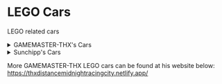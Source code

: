 # LEGO Cars
LEGO related cars

<details>
  <summary>GAMEMASTER-THX's Cars</summary>
  
  * lightning peak cinderella girls
  * nascar racer 1 scorpio
  * nascar racer 2 chum gums
  * nascar racer 2 smarties racer
  * nascar racer 5 hornet classic
  * trance dynamite haruka
</details>
<details>
  <summary>Sunchipp's Cars</summary>
  
  * adventurer_s_car
  * adventurers_blue_pickup
  * adventurers_scorpion_tracker
  * blue_monster_truck
  * crusher_beach
  * dino_catcher
  * flickriver
  * hornet
  * island_racer
  * jens_speeder
  * lego_bubble_car
  * lego_monster_truck_60251
  * lego_motorcycle_1
  * lego_motorcycle_2
  * lr2_digger
  * lr2_taxi
  * lucky_s monster truck
  * mega_hurtz
  * mini_space_racer-lego
  * mr.x
  * slick_racer
  * stunt_truck
  * truck_3442
  * truck_paintable
  * truck_radium
  * truck_thing
  * tsunami_street
  * turbo_tiger
  * [IXS] Freeway Frenzy Stunt Car (custom particle lag fixed)
  * [IXS] Brickster Buggy (custom particle lag fixed)
  * Life On Mars Blue Mech (update: Reanimated)
  * Life On Mars Red Mech
  * Stealth Roadster (Drome Racers)
  * Raptor Stunt (Drome Racers)
  * Sam Sinister LR2
</details>

More GAMEMASTER-THX LEGO cars can be found at his website below: <br>
https://thxdistancemidnightracingcity.netlify.app/
